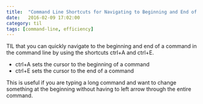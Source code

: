 ```yaml
---
title:  "Command Line Shortcuts for Navigating to Beginning and End of a Command"
date:   2016-02-09 17:02:00
category: til
tags: [command-line, efficiency]
---
```


TIL that you can quickly navigate to the beginning and end of a command in the command line by using the shortcuts ctrl+A and ctrl+E.

- ctrl+A sets the cursor to the beginning of a command
- ctrl+E sets the cursor to the end of a command

This is useful if you are typing a long command and want to change something at the beginning without having to left arrow through the entire command.
